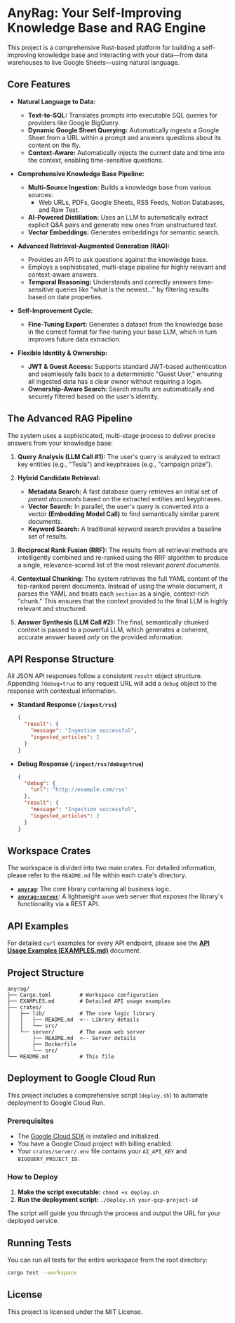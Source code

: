 # AnyRag: Your Self-Improving Knowledge Base and RAG Engine

This project is a comprehensive Rust-based platform for building a self-improving knowledge base and interacting with your data—from data warehouses to live Google Sheets—using natural language.

## Core Features

-   **Natural Language to Data:**
    -   **Text-to-SQL:** Translates prompts into executable SQL queries for providers like Google BigQuery.
    -   **Dynamic Google Sheet Querying:** Automatically ingests a Google Sheet from a URL within a prompt and answers questions about its content on the fly.
    -   **Context-Aware:** Automatically injects the current date and time into the context, enabling time-sensitive questions.

-   **Comprehensive Knowledge Base Pipeline:**
    -   **Multi-Source Ingestion:** Builds a knowledge base from various sources:
        -   Web URLs, PDFs, Google Sheets, RSS Feeds, Notion Databases, and Raw Text.
    -   **AI-Powered Distillation:** Uses an LLM to automatically extract explicit Q&A pairs and generate new ones from unstructured text.
    -   **Vector Embeddings:** Generates embeddings for semantic search.

-   **Advanced Retrieval-Augmented Generation (RAG):**
    -   Provides an API to ask questions against the knowledge base.
    -   Employs a sophisticated, multi-stage pipeline for highly relevant and context-aware answers.
    -   **Temporal Reasoning:** Understands and correctly answers time-sensitive queries like "what is the newest..." by filtering results based on date properties.

-   **Self-Improvement Cycle:**
    -   **Fine-Tuning Export:** Generates a dataset from the knowledge base in the correct format for fine-tuning your base LLM, which in turn improves future data extraction.

-   **Flexible Identity & Ownership:**
    -   **JWT & Guest Access:** Supports standard JWT-based authentication and seamlessly falls back to a deterministic "Guest User," ensuring all ingested data has a clear owner without requiring a login.
    -   **Ownership-Aware Search:** Search results are automatically and securely filtered based on the user's identity.

## The Advanced RAG Pipeline

The system uses a sophisticated, multi-stage process to deliver precise answers from your knowledge base:

1.  **Query Analysis (LLM Call #1):** The user's query is analyzed to extract key entities (e.g., "Tesla") and keyphrases (e.g., "campaign prize").

2.  **Hybrid Candidate Retrieval:**
    *   **Metadata Search:** A fast database query retrieves an initial set of *parent documents* based on the extracted entities and keyphrases.
    *   **Vector Search:** In parallel, the user's query is converted into a vector **(Embedding Model Call)** to find semantically similar parent documents.
    *   **Keyword Search:** A traditional keyword search provides a baseline set of results.

3.  **Reciprocal Rank Fusion (RRF):** The results from all retrieval methods are intelligently combined and re-ranked using the RRF algorithm to produce a single, relevance-scored list of the most relevant *parent documents*.

4.  **Contextual Chunking:** The system retrieves the full YAML content of the top-ranked parent documents. Instead of using the whole document, it parses the YAML and treats each `section` as a single, context-rich "chunk." This ensures that the context provided to the final LLM is highly relevant and structured.

5.  **Answer Synthesis (LLM Call #2):** The final, semantically chunked context is passed to a powerful LLM, which generates a coherent, accurate answer based *only* on the provided information.

## API Response Structure

All JSON API responses follow a consistent `result` object structure. Appending `?debug=true` to any request URL will add a `debug` object to the response with contextual information.

-   **Standard Response (`/ingest/rss`)**
    ```json
    {
      "result": {
        "message": "Ingestion successful",
        "ingested_articles": 2
      }
    }
    ```
-   **Debug Response (`/ingest/rss?debug=true`)**
    ```json
    {
      "debug": {
        "url": "http://example.com/rss"
      },
      "result": {
        "message": "Ingestion successful",
        "ingested_articles": 2
      }
    }
    ```

## Workspace Crates

The workspace is divided into two main crates. For detailed information, please refer to the `README.md` file within each crate's directory.

-   **[`anyrag`](crates/lib/README.md)**: The core library containing all business logic.
-   **[`anyrag-server`](crates/server/README.md)**: A lightweight `axum` web server that exposes the library's functionality via a REST API.

## API Examples

For detailed `curl` examples for every API endpoint, please see the **[API Usage Examples (EXAMPLES.md)](EXAMPLES.md)** document.

## Project Structure

```
anyrag/
├── Cargo.toml         # Workspace configuration
├── EXAMPLES.md        # Detailed API usage examples
├── crates/
│   ├── lib/           # The core logic library
│   │   ├── README.md  <-- Library details
│   │   └── src/
│   └── server/        # The axum web server
│       ├── README.md  <-- Server details
│       ├── Dockerfile
│       └── src/
└── README.md          # This file
```

## Deployment to Google Cloud Run

This project includes a comprehensive script (`deploy.sh`) to automate deployment to Google Cloud Run.

### Prerequisites

-   The [Google Cloud SDK](https://cloud.google.com/sdk/docs/install) is installed and initialized.
-   You have a Google Cloud project with billing enabled.
-   Your `crates/server/.env` file contains your `AI_API_KEY` and `BIGQUERY_PROJECT_ID`.

### How to Deploy

1.  **Make the script executable:** `chmod +x deploy.sh`
2.  **Run the deployment script:** `./deploy.sh your-gcp-project-id`

The script will guide you through the process and output the URL for your deployed service.

## Running Tests

You can run all tests for the entire workspace from the root directory:

```sh
cargo test --workspace
```

## License

This project is licensed under the MIT License.